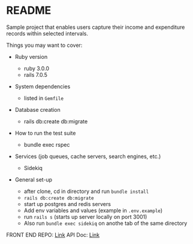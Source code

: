 # README
Sample project that enables users capture their income and expenditure records within selected intervals.

Things you may want to cover:

* Ruby version
  - ruby 3.0.0
  - rails 7.0.5

* System dependencies
  - listed in `Gemfile`

* Database creation
  - rails db:create db:migrate

* How to run the test suite
  - bundle exec rspec

* Services (job queues, cache servers, search engines, etc.)
  - Sidekiq

* General set-up
  - after clone, cd in directory and run `bundle install`
  - `rails db:create db:migrate`
  - start up postgres and redis servers
  - Add env variables and values (example in `.env.example`)
  - run `rails s` (starts up server locally on port 3001)
  - Also run `bundle exec sidekiq` on anothe tab of the same directory

FRONT END REPO: [Link](https://github.com/emekafredy/xpens-traka-fe)
API Doc: [Link](https://documenter.getpostman.com/view/15327990/2s93zE3L2J)
